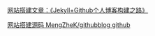 [网站搭建文章：《Jekyll+Github个人博客构建之路》](https://robotkang.cc/1733.html)

[网站搭建源码 MengZheK/githubblog github](https://github.com/MengZheK/githubblog)
